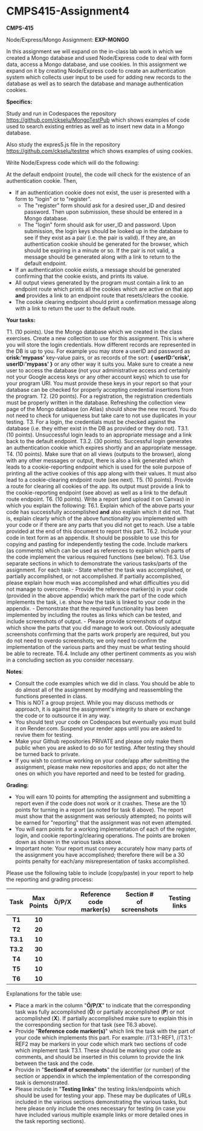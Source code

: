 # CMPS415-Assignment4

**CMPS-415**

Node/Express/Mongo Assignment: **EXP-MONGO**

In this assignment we will expand on the in-class lab work in which we created a Mongo database and used Node/Express code to deal with form data, access a Mongo database, and use cookies. In this assignment we expand on it by creating Node/Express code to create an authentication system which collects user input to be used for adding new records to the database as well as to search the database and manage authentication cookies.

**Specifics:**

Study and run in Codespaces the repository https://github.com/ckselu/MongoTestPub which shows examples of code used to search existing entries as well as to insert new data in a Mongo database.

Also study the expres5.js file in the repository https://github.com/ckselu/testme which shows examples of using cookies.

Write Node/Express code which will do the following:

At the default endpoint (route), the code will check for the existence of an authentication cookie. Then,

- If an authentication cookie does not exist, the user is presented with a form to "login" or to "register".
  - The "register" form should ask for a desired user_ID and desired password. Then upon submission, these should be entered in a Mongo database.
  - The "login" form should ask for user_ID and password. Upon submission, the login keys should be looked up in the database to see if they exist as a pair (i.e. the pair is valid). If they are, an authentication cookie should be generated for the browser, which should be expiring in a minute or so. If the pair is not valid, a message should be generated along with a link to return to the default endpoint.
- If an authentication cookie exists, a message should be generated confirming that the cookie exists, and prints its value.
- All output views generated by the program must contain a link to an endpoint route which prints all the cookies which are active on that app **and** provides a link to an endpoint route that resets/clears the cookie.
- The cookie clearing endpoint should print a confirmation message along with a link to return the user to the default route.

**Your tasks:**

T1. (10 points). Use the Mongo database which we created in the class exercises. Create a new collection to use for this assignment. This is where you will store the login credentials. How different records are represented in the DB is up to you. For example you may store a userID and password as **crisk:'mypass'** key-value pairs, or as records of the sort: **{ userID:'crisk', userID:'mypass' }** or any other way it suits you. Make sure to create a new user to access the database (not your administrative access and certainly not your Google access keys or any other account keys) which to use for your program URI. You must provide these keys in your report so that your database can be checked for properly accepting credential insertions from the program.
T2. (20 points). For a registration, the registration credentials must be properly written in the database. Refreshing the collection view page of the Mongo database (on Atlas) should show the new record. You do not need to check for uniqueness but take care to not use duplicates in your testing.
T3. For a login, the credentials must be checked against the database (i.e. they either exist in the DB as provided or they do not).
T3.1. (10 points). Unsuccessful login leads to an appropriate message and a link back to the default endpoint.
T3.2. (30 points). Successful login generates an authentication cookie which expires shortly and an appropriate message.
T4. (10 points). Make sure that on all views (outputs to the browser), along with any other messages or output, there is also a link generated which leads to a cookie-reporting endpoint which is used for the sole purpose of printing all the active cookies of this app along with their values. It must also lead to a cookie-clearing endpoint route (see next).
T5. (10 points). Provide a route for clearing all cookies of the app. Its output must provide a link to the cookie-reporting endpoint (see above) as well as a link to the default route endpoint.
T6. (10 points). Write a report (and upload it on Canvas) in which you explain the following:
T6.1. Explain which of the above parts your code has successfully accomplished **and** also explain which it did not. That is, explain clearly which of the above functionality you implemented with your code or if there are any parts that you did not get to reach. Use a table provided at the end of this document to report this part.
T6.2. Include your code in text form as an appendix. It should be possible to use this for copying and pasting for independently testing the code. Include markers (as comments) which can be used as references to explain which parts of the code implement the various required functions (see below).
T6.3. Use separate sections in which to demonstrate the various tasks/parts of the assignment. For each task: - State whether the task was accomplished, or partially accomplished, or not accomplished. If partially accomplished, please explain how much was accomplished and what difficulties you did not manage to overcome. - Provide the reference marker(s) in your code (provided in the above appendix) which mark the part of the code which implements the task, i.e. show how the task is linked to your code in the appendix. - Demonstrate that the required functionality has been implemented by including the routes as links which can be tested, and include screenshots of output. - Please provide screenshots of output which show the parts that you did manage to work out. Obviously adequate screenshots confirming that the parts work properly are required, but you do not need to overdo screenshots; we only need to confirm the implementation of the various parts and they must be what testing should be able to recreate.
T6.4. Include any other pertinent comments as you wish in a concluding section as you consider necessary.

**Notes**:

- Consult the code examples which we did in class. You should be able to do almost all of the assignment by modifying and reassembling the functions presented in class.
- This is NOT a group project. While you may discuss methods or approach, it is against the assignment's integrity to share or exchange the code or to outsource it in any way.
- You should test your code on Codespaces but eventually you must build it on Render.com. Suspend your render apps until you are asked to revive them for testing.
- Make your Github repositories PRIVATE and please only make them public when you are asked to do so for testing. After testing they should be turned back to private.
- If you wish to continue working on your code/app after submitting the assignment, please make new repositories and apps; do not alter the ones on which you have reported and need to be tested for grading.

**Grading:**

- You will earn 10 points for attempting the assignment and submitting a report even if the code does not work or it crashes. These are the 10 points for turning in a report (as noted for task 6 above). The report must show that the assignment was seriously attempted; no points will be earned for "reporting" that the assignment was not even attempted.
- You will earn points for a working implementation of each of the register, login, and cookie reporting/clearing operations. The points are broken down as shown in the various tasks above.
- Important note: Your report must convey accurately how many parts of the assignment you have accomplished; therefore there will be a 30 points penalty for each/any misrepresentation of tasks accomplished.

Please use the following table to include (copy/paste) in your report to help the reporting and grading process:

| **Task** | **Max<br>Points** | **Ö/P/X** | **Reference<br>code marker(s)** | **Section #<br>of screenshots** | **Testing links** |
| :------: | :---------------: | :-------: | :-----------------------------: | :-----------------------------: | :---------------: |
|  **T1**  |      **10**       |           |                                 |                                 |                   |
|  **T2**  |      **20**       |           |                                 |                                 |                   |
| **T3.1** |      **10**       |           |                                 |                                 |                   |
| **T3.2** |      **30**       |           |                                 |                                 |                   |
|  **T4**  |      **10**       |           |                                 |                                 |                   |
|  **T5**  |      **10**       |           |                                 |                                 |                   |
|  **T6**  |      **10**       |           |                                 |                                 |                   |

Explanations for the table use:

- Place a mark in the column "**Ö/P/X**" to indicate that the corresponding task was fully accomplished (**Ö**) or partially accomplished (**P**) or not accomplished (**X**). If partially accomplished make sure to explain this in the corresponding section for that task (see T6.3 above).
- Provide "**Reference code marker(s)**" which link the task with the part of your code which implements this part. For example: //T3.1-REF1, //T3.1-REF2 may be markers in your code which mark two sections of code which implement task T3.1. These should be marking your code as comments, and should be inserted in this column to provide the link between the task and the code.
- Provide in "**Section# of screenshots**" the identifier (or number) of the section or appendix in which the implementation of the corresponding task is demonstrated.
- Please include in "**Testing links**" the testing links/endpoints which should be used for testing your app. These may be duplicates of URLs included in the various sections demonstrating the various tasks, but here please only include the ones necessary for testing (in case you have included various multiple example links or more detailed ones in the task reporting sections).
